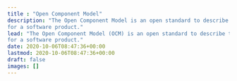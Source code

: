 ```yaml
---
title : "Open Component Model"
description: "The Open Component Model is an open standard to describe the software artefacts which must be delivered
for a software product."
lead: "The Open Component Model (OCM) is an open standard to describe the software artefacts which must be delivered
for a software product."
date: 2020-10-06T08:47:36+00:00
lastmod: 2020-10-06T08:47:36+00:00
draft: false
images: []
---
```

